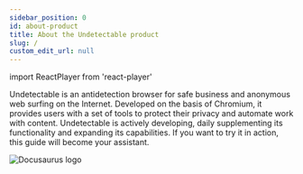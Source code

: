 ```yaml
---
sidebar_position: 0
id: about-product
title: About the Undetectable product
slug: /
custom_edit_url: null
---
```

import ReactPlayer from 'react-player'

Undetectable is an antidetection browser for safe business and anonymous web surfing on the Internet. Developed on the basis of Chromium, it provides users with a set of tools to protect their privacy and automate work with content. Undetectable is actively developing, daily supplementing its functionality and expanding its capabilities.
If you want to try it in action, this guide will become your assistant.

![Docusaurus logo](/img/introduction/introduction-1-eng.png)